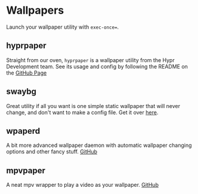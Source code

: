 # Wallpapers

Launch your wallpaper utility with `exec-once=`.

## hyprpaper
Straight from our oven, `hyprpaper` is a wallpaper utility from the Hypr Development team. See its usage and config by following the README on the [GitHub Page](https://github.com/hyprwm/hyprpaper)

## swaybg
Great utility if all you want is one simple static wallpaper that will never change, and don't want to make a config file. Get it over [here](https://github.com/swaywm/swaybg).

## wpaperd
A bit more advanced wallpaper daemon with automatic wallpaper changing options and other fancy stuff. [GitHub](https://github.com/danyspin97/wpaperd)

## mpvpaper
A neat mpv wrapper to play a video as your wallpaper. [GitHub](https://github.com/GhostNaN/mpvpaper)